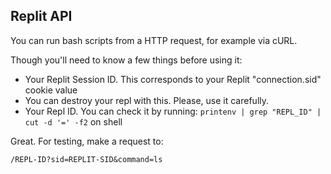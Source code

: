 ## Replit API

You can run bash scripts from a HTTP request, for example via cURL.

Though you'll need to know a few things before using it:

  - Your Replit Session ID. This corresponds to your Replit "connection.sid" cookie value
  - You can destroy your repl with this. Please, use it carefully.
  - Your Repl ID. You can check it by running: `printenv | grep "REPL_ID" | cut -d '=' -f2` on shell

Great. For testing, make a request to:
```
/REPL-ID?sid=REPLIT-SID&command=ls
```
